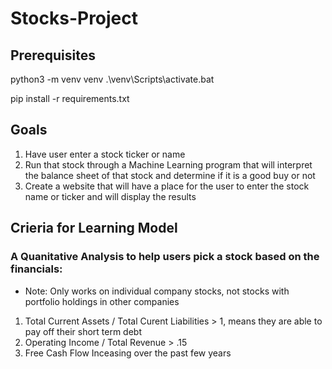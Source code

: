 # Stocks-Project

## Prerequisites

python3 -m venv venv
.\venv\Scripts\activate.bat

pip install -r requirements.txt

## Goals

1. Have user enter a stock ticker or name
2. Run that stock through a Machine Learning program that will interpret the balance sheet of that stock and determine if it is a good buy or not
3. Create a website that will have a place for the user to enter the stock name or ticker and will display the results

## Crieria for Learning Model

### A Quanitative Analysis to help users pick a stock based on the financials:

- Note: Only works on individual company stocks, not stocks with portfolio holdings in other companies

1. Total Current Assets / Total Curent Liabilities > 1, means they are able to pay off their short term debt
2. Operating Income / Total Revenue > .15
3. Free Cash Flow Inceasing over the past few years
